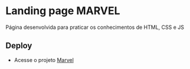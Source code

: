 # Landing page MARVEL

 Página desenvolvida para praticar os conhecimentos de HTML, CSS e JS

## Deploy

* Acesse o projeto [Marvel](https://cleciosousa00.github.io/landing-Page-Marvel/filmes.html)
